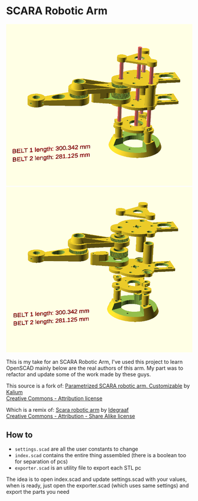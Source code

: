 # SCARA Robotic Arm

![Assembled](assembled.png)
![Disassembled](disassembled.png)

This is my take for an SCARA Robotic Arm, I've used this project to learn OpenSCAD mainly below are the real authors of this arm.
My part was to refactor and update some of the work made by these guys.

This source is a fork of:
[Parametrized SCARA robotic arm. Customizable](http://www.thingiverse.com/thing:3207936) by [Kalium](https://www.thingiverse.com/Kalium/about)  
[Creative Commons - Attribution license](http://creativecommons.org/licenses/by/3.0/)

Which is a remix of:
[Scara robotic arm](http://www.thingiverse.com/thing:1241491) by [Idegraaf](https://www.thingiverse.com/Idegraaf/about)  
[Creative Commons - Attribution - Share Alike license](http://creativecommons.org/licenses/by-sa/3.0/)

## How to
* `settings.scad` are all the user constants to change
* `index.scad` contains the entire thing assembled (there is a boolean too for separation of pcs)
* `exporter.scad` is an utility file to export each STL pc

The idea is to open index.scad and update settings.scad with your values, when is ready, just open the exporter.scad (which uses same settings) and export the parts you need
